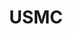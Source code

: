 ---
title: USMC
crosslinks:
- youtubefactsbot
- autotldr
- USMCboot
- Military
- u_imguralbumbot
- livven
- youtubot
- tmsbmeta
- IAmA
- news
- AirForce
- forwardsfromgunny
- Frisson
- army
- tumblr
- john_yukis_bots
- all
- funny
- offmychest
- navy
---